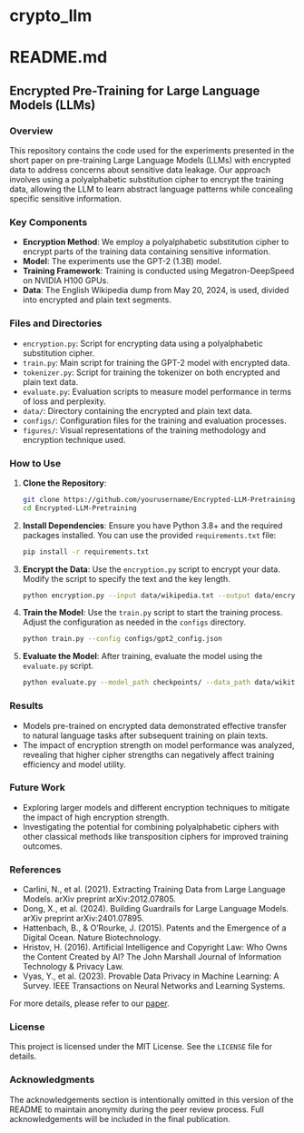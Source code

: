 # crypto_llm

# README.md

## Encrypted Pre-Training for Large Language Models (LLMs)

### Overview

This repository contains the code used for the experiments presented in the short paper on pre-training Large Language Models (LLMs) with encrypted data to address concerns about sensitive data leakage. Our approach involves using a polyalphabetic substitution cipher to encrypt the training data, allowing the LLM to learn abstract language patterns while concealing specific sensitive information.

### Key Components

- **Encryption Method**: We employ a polyalphabetic substitution cipher to encrypt parts of the training data containing sensitive information.
- **Model**: The experiments use the GPT-2 (1.3B) model.
- **Training Framework**: Training is conducted using Megatron-DeepSpeed on NVIDIA H100 GPUs.
- **Data**: The English Wikipedia dump from May 20, 2024, is used, divided into encrypted and plain text segments.

### Files and Directories

- `encryption.py`: Script for encrypting data using a polyalphabetic substitution cipher.
- `train.py`: Main script for training the GPT-2 model with encrypted data.
- `tokenizer.py`: Script for training the tokenizer on both encrypted and plain text data.
- `evaluate.py`: Evaluation scripts to measure model performance in terms of loss and perplexity.
- `data/`: Directory containing the encrypted and plain text data.
- `configs/`: Configuration files for the training and evaluation processes.
- `figures/`: Visual representations of the training methodology and encryption technique used.

### How to Use

1. **Clone the Repository**:
   ```bash
   git clone https://github.com/yourusername/Encrypted-LLM-Pretraining.git
   cd Encrypted-LLM-Pretraining
   ```

2. **Install Dependencies**:
   Ensure you have Python 3.8+ and the required packages installed. You can use the provided `requirements.txt` file:
   ```bash
   pip install -r requirements.txt
   ```

3. **Encrypt the Data**:
   Use the `encryption.py` script to encrypt your data. Modify the script to specify the text and the key length.
   ```bash
   python encryption.py --input data/wikipedia.txt --output data/encrypted.txt --key_length 1000
   ```

4. **Train the Model**:
   Use the `train.py` script to start the training process. Adjust the configuration as needed in the `configs` directory.
   ```bash
   python train.py --config configs/gpt2_config.json
   ```

5. **Evaluate the Model**:
   After training, evaluate the model using the `evaluate.py` script.
   ```bash
   python evaluate.py --model_path checkpoints/ --data_path data/wikitext-2-raw-v1/
   ```

### Results

- Models pre-trained on encrypted data demonstrated effective transfer to natural language tasks after subsequent training on plain texts.
- The impact of encryption strength on model performance was analyzed, revealing that higher cipher strengths can negatively affect training efficiency and model utility.

### Future Work

- Exploring larger models and different encryption techniques to mitigate the impact of high encryption strength.
- Investigating the potential for combining polyalphabetic ciphers with other classical methods like transposition ciphers for improved training outcomes.

### References

- Carlini, N., et al. (2021). Extracting Training Data from Large Language Models. arXiv preprint arXiv:2012.07805.
- Dong, X., et al. (2024). Building Guardrails for Large Language Models. arXiv preprint arXiv:2401.07895.
- Hattenbach, B., & O’Rourke, J. (2015). Patents and the Emergence of a Digital Ocean. Nature Biotechnology.
- Hristov, H. (2016). Artificial Intelligence and Copyright Law: Who Owns the Content Created by AI? The John Marshall Journal of Information Technology & Privacy Law.
- Vyas, Y., et al. (2023). Provable Data Privacy in Machine Learning: A Survey. IEEE Transactions on Neural Networks and Learning Systems.

For more details, please refer to our [paper](#).

### License

This project is licensed under the MIT License. See the `LICENSE` file for details.

### Acknowledgments

The acknowledgements section is intentionally omitted in this version of the README to maintain anonymity during the peer review process. Full acknowledgements will be included in the final publication.